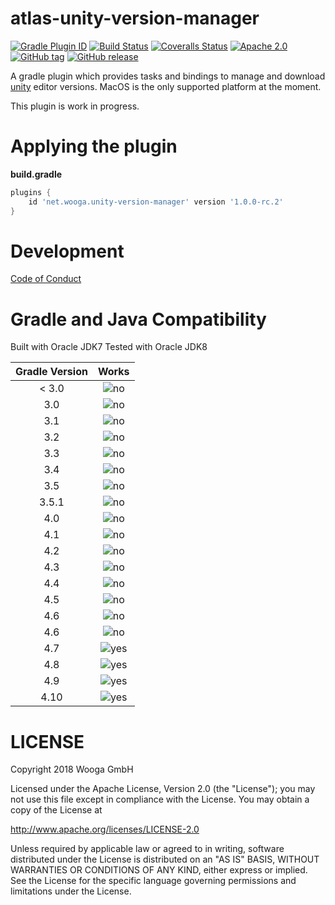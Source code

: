 atlas-unity-version-manager
===========================

[![Gradle Plugin ID](https://img.shields.io/badge/gradle-net.wooga.unity--version--manager-brightgreen.svg?style=flat-square)](https://plugins.gradle.org/plugin/net.wooga.build-unity)
[![Build Status](https://wooga-shields.herokuapp.com/jenkins/s/https/atlas-jenkins.wooga.com/job/atlas-plugins/job/atlas-unity-version-manager/job/master.svg?style=flat-square)]()
[![Coveralls Status](https://img.shields.io/coveralls/wooga/atlas-unity-version-manager/master.svg?style=flat-square)](https://coveralls.io/github/wooga/atlas-unity-version-manager?branch=master)
[![Apache 2.0](https://img.shields.io/badge/license-Apache%202-blue.svg?style=flat-square)](https://raw.githubusercontent.com/wooga/atlas-unity-version-manager/master/LICENSE)
[![GitHub tag](https://img.shields.io/github/tag/wooga/atlas-unity-version-manager.svg?style=flat-square)]()
[![GitHub release](https://img.shields.io/github/release/wooga/atlas-unity-version-manager.svg?style=flat-square)]()

A gradle plugin which provides tasks and bindings to manage and download [unity] editor versions.
MacOS is the only supported platform at the moment.

This plugin is work in progress.

# Applying the plugin

**build.gradle**
```groovy
plugins {
    id 'net.wooga.unity-version-manager' version '1.0.0-rc.2'
}
```


Development
===========

[Code of Conduct](docs/Code-of-conduct.md)

Gradle and Java Compatibility
=============================

Built with Oracle JDK7
Tested with Oracle JDK8

| Gradle Version  | Works  |
| :-------------: | :----: |
| < 3.0           | ![no]  |
| 3.0             | ![no]  |
| 3.1             | ![no]  |
| 3.2             | ![no]  |
| 3.3             | ![no]  |
| 3.4             | ![no]  |
| 3.5             | ![no]  |
| 3.5.1           | ![no]  |
| 4.0             | ![no]  |
| 4.1             | ![no]  |
| 4.2             | ![no]  |
| 4.3             | ![no]  |
| 4.4             | ![no]  |
| 4.5             | ![no]  |
| 4.6             | ![no]  |
| 4.6             | ![no]  |
| 4.7             | ![yes] |
| 4.8             | ![yes] |
| 4.9             | ![yes] |
| 4.10            | ![yes] |

LICENSE
=======

Copyright 2018 Wooga GmbH

Licensed under the Apache License, Version 2.0 (the "License");
you may not use this file except in compliance with the License.
You may obtain a copy of the License at

<http://www.apache.org/licenses/LICENSE-2.0>

Unless required by applicable law or agreed to in writing, software
distributed under the License is distributed on an "AS IS" BASIS,
WITHOUT WARRANTIES OR CONDITIONS OF ANY KIND, either express or implied.
See the License for the specific language governing permissions and
limitations under the License.

<!-- Links -->
[unity]:                https://unity3d.com/ "Unity 3D"
[unity_cmd]:            https://docs.unity3d.com/Manual/CommandLineArguments.html
[gradle]:               https://gradle.org/ "Gradle"

[yes]:                  https://atlas-resources.wooga.com/icons/icon_check.svg "yes"
[no]:                   https://atlas-resources.wooga.com/icons/icon_uncheck.svg "no"

